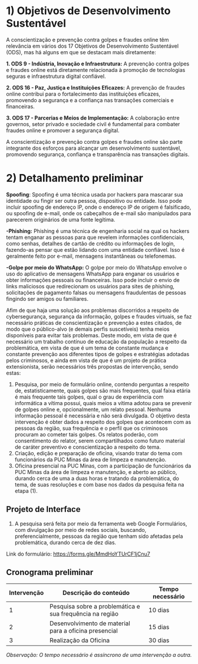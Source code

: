 # 1) Objetivos de Desenvolvimento Sustentável
A conscientização e prevenção contra golpes e fraudes online têm relevância em vários dos 17 Objetivos de Desenvolvimento Sustentável (ODS), mas há alguns em que se destacam mais diretamente:

**1. ODS 9 - Indústria, Inovação e Infraestrutura:** A prevenção contra golpes e fraudes online está diretamente relacionada à promoção de tecnologias seguras e infraestrutura digital confiável.

**2. ODS 16 - Paz, Justiça e Instituições Eficazes:** A prevenção de fraudes online contribui para o fortalecimento das instituições eficazes, promovendo a segurança e a confiança nas transações comerciais e financeiras.

**3. ODS 17 - Parcerias e Meios de Implementação:** A colaboração entre governos, setor privado e sociedade civil é fundamental para combater fraudes online e promover a segurança digital.

A conscientização e prevenção contra golpes e fraudes online são parte integrante dos esforços para alcançar um desenvolvimento sustentável, promovendo segurança, confiança e transparência nas transações digitais.



# 2) Detalhamento preliminar

**Spoofing**: Spoofing é uma técnica usada por hackers para mascarar sua identidade ou fingir ser outra pessoa, dispositivo ou entidade. Isso pode incluir spoofing de endereço IP, onde o endereço IP de origem é falsificado, ou spoofing de e-mail, onde os cabeçalhos de e-mail são manipulados para parecerem originários de uma fonte legítima.

**-Phishing:** Phishing é uma técnica de engenharia social na qual os hackers tentam enganar as pessoas para que revelem informações confidenciais, como senhas, detalhes de cartão de crédito ou informações de login, fazendo-as pensar que estão lidando com uma entidade confiável. Isso é geralmente feito por e-mail, mensagens instantâneas ou telefonemas.

**-Golpe por meio do WhatsApp:** O golpe por meio do WhatsApp envolve o uso do aplicativo de mensagens WhatsApp para enganar os usuários e obter informações pessoais ou financeiras. Isso pode incluir o envio de links maliciosos que redirecionam os usuários para sites de phishing, solicitações de pagamento falsas ou mensagens fraudulentas de pessoas fingindo ser amigos ou familiares.

Afim de que haja uma solução aos problemas discorridos a respeito de cybersegurança, segurança da informação, golpes e fraudes virtuais, se faz necessário práticas de conscientização e prevenção a estes citados, de modo que o público-alvo (e demais perfis suscetíveis) tenha meios disponíveis para evitar tais problemas. Deste modo, em vista de que é necessário um trabalho contínuo de educação da população a respeito da problemática, em vista de que é um tema de constante mudança e constante prevenção aos diferentes tipos de golpes e estratégias adotadas pelos criminosos, e ainda em vista de que é um projeto de prática extensionista, serão necessários três propostas de intervenção, sendo estas:
1. Pesquisa, por meio de formulário online, contendo perguntas a respeito de, estatisticamente, quais golpes são mais frequentes, qual faixa etária é mais frequente tais golpes, qual o grau de experiência com informática a vítima possui, quais meios a vítima adotou para se prevenir de golpes online e, opcionalmente, um relato pessoal. Nenhuma informação pessoal é necessária e não será divulgada. O objetivo desta intervenção é obter dados a respeito dos golpes que acontecem com as pessoas da região, sua frequência e o perfil que os criminosos procuram ao cometer tais golpes. Os relatos poderão, com consentimento do relator, serem compartilhados como futuro material de caráter preventivo e conscientização a respeito do tema.
2. Criação, edição e preparação de oficina, visando tratar do tema com funcionários da PUC Minas da área de limpeza e manutenção.
3. Oficina presencial na PUC Minas, com a participação de funcionários da PUC Minas da área de limpeza e manutenção, e aberto ao público, durando cerca de uma a duas horas e tratando da problemática, do tema, de suas resoluções e com base nos dados da pesquisa feita na etapa (1).

## Projeto de Interface

1. A pesquisa será feita por meio da ferramenta web Google Formulários, com divulgação por meio de redes sociais, buscando, preferencialmente, pessoas da região que tenham sido afetadas pela problemática, durando cerca de dez dias.

Link do formulário: https://forms.gle/MmdHoYTUrCF1jCnu7

## Cronograma preliminar

|Intervenção   | Descrição do conteúdo  | Tempo necessário |
|------|-----------------------------------------|----|
|1| Pesquisa sobre a problemática e sua frequência na região  | 10 dias | 
|2| Desenvolvimento de material para a oficina presencial   | 15 dias |
|3| Realização da Oficina   | 30 dias |

_Observação: O tempo necessário é assíncrono de uma intervenção a outra._
